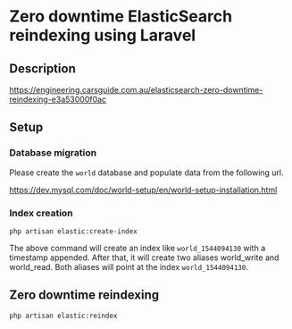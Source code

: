 # Zero downtime ElasticSearch reindexing using Laravel

## Description
https://engineering.carsguide.com.au/elasticsearch-zero-downtime-reindexing-e3a53000f0ac

## Setup

### Database migration
Please create the `world` database and populate data from the following url.

https://dev.mysql.com/doc/world-setup/en/world-setup-installation.html


### Index creation

```
php artisan elastic:create-index
```

The above command will create an index like `world_1544094130` with a timestamp appended. After that, it will create two aliases world_write and world_read. Both aliases will point at the index `world_1544094130`.

## Zero downtime reindexing

```
php artisan elastic:reindex
```

